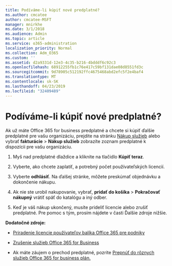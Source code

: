 ```yaml
---
title: Podíváme-li kúpiť nové predplatné?
ms.author: cmcatee
author: cmcatee-MSFT
manager: mnirkhe
ms.date: 3/1/2018
ms.audience: Admin
ms.topic: article
ms.service: o365-administration
localization_priority: Normal
ms.collection: Adm_O365
ms.custom: ''
ms.assetid: d2a9331d-12e3-4c35-b216-4bdddf6c92c3
ms.openlocfilehash: 68912255fb1c76e417c59bf131dae08d8551fd3c
ms.sourcegitcommit: 9d78905c512192ffc4675468abd2efc5f2e4baf4
ms.translationtype: MT
ms.contentlocale: sk-SK
ms.lasthandoff: 04/23/2019
ms.locfileid: "32409489"
---
```

# <a name="looking-to-buy-a-new-subscription"></a>Podíváme-li kúpiť nové predplatné?

Ak už máte Office 365 for business predplatné a chcete si kúpiť ďalšie predplatné pre vašu organizáciu, prejdite na stránku [Nákup služieb](https://go.microsoft.com/fwlink/p/?linkid=868433) alebo vybrať **fakturácie** \> **Nákup služieb** zobrazíte zoznam predplatné k dispozícii pre vašu organizáciu. 
  
1. Myš nad predplatné dlaždice a kliknite na tlačidlo **Kúpiť teraz**.
    
2. Vyberte, ako chcete zaplatiť, a potrebný počet používateľských licencií.
    
3. Vyberte **odhlásiť**. Na ďalšej stránke, môžete preskúmať objednávku a dokončenie nákupu.
    
4. Ak nie ste urobil nakupovanie, vybrať, **pridať do košíka** \> **Pokračovať nákupný** vrátiť späť do katalógu a iný odber. 
    
5. Keď je váš nákup ukončený, musíte prideliť licencie alebo zrušiť predplatné. Pre pomoc s tým, prosím nájdete v časti Ďalšie zdroje nižšie.
    
 **Dodatočné zdroje:**
  
- [Priradenie licencie používateľov balíka Office 365 pre podniky](https://support.office.com/article/997596b5-4173-4627-b915-36abac6786dc)
    
- [Zrušenie služieb Office 365 for Business](https://support.office.com/article/b1bc0bef-4608-4601-813a-cdd9f746709a)
    
- Ak máte záujem o prechod predplatné, pozrite [Prepnúť do rôznych služieb Office 365 for business plán.](https://support.office.com/article/73318661-8f33-478b-bcc7-fb8d69dbb22a)
    


